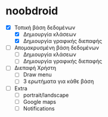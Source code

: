# noobdroid

- [X] Τοπική βάση δεδομένων
  - [X] Δημιουργία κλάσεων
  - [X] Δημιουργία γραφικής διεπαφής
- [ ] Απομακρυσμένη βάση δεδομένων
  - [ ] Δημιουργία κλάσεων
  - [ ] Δημιουργία γραφικής διεπαφής
- [ ] Διεπαφή Χρήστη
  - [ ] Draw menu
  - [ ] 3 ερωτήματα για κάθε βάση
- [ ] Extra
  - [ ] portrait/landscape
  - [ ] Google maps
  - [ ] Notifications
